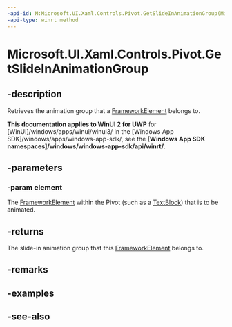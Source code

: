 ```yaml
---
-api-id: M:Microsoft.UI.Xaml.Controls.Pivot.GetSlideInAnimationGroup(Microsoft.UI.Xaml.FrameworkElement)
-api-type: winrt method
---
```


<!-- Method syntax
public Windows.UI.Xaml.Controls.PivotSlideInAnimationGroup GetSlideInAnimationGroup(Windows.UI.Xaml.FrameworkElement element)
-->

# Microsoft.UI.Xaml.Controls.Pivot.GetSlideInAnimationGroup

## -description
Retrieves the animation group that a [FrameworkElement](../microsoft.ui.xaml/frameworkelement.md) belongs to.

**This documentation applies to WinUI 2 for UWP** for [WinUI]/windows/apps/winui/winui3/ in the [Windows App SDK]/windows/apps/windows-app-sdk/, see the **[Windows App SDK namespaces]/windows/windows-app-sdk/api/winrt/**.

## -parameters
### -param element
The [FrameworkElement](../microsoft.ui.xaml/frameworkelement.md) within the Pivot (such as a [TextBlock](richtextblock.md)) that is to be animated.

## -returns
The slide-in animation group that this [FrameworkElement](../microsoft.ui.xaml/frameworkelement.md) belongs to.

## -remarks

## -examples

## -see-also
